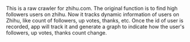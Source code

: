 This is a raw crawler for zhihu.com. The original function is to find high followers users on zhihu.
Now it tracks dynamic information of users on Zhihu, like count of followers, up votes, thanks, etc. Once the id of user is recorded, app will track it and generate a graph to indicate how the user's followers, up votes, thanks count change.